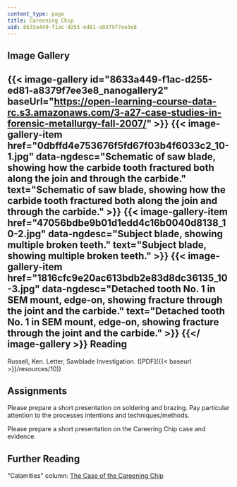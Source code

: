 ```yaml
---
content_type: page
title: Careening Chip
uid: 8633a449-f1ac-d255-ed81-a8379f7ee3e8
---
```


Image Gallery
-------------
{{< image-gallery id="8633a449-f1ac-d255-ed81-a8379f7ee3e8_nanogallery2" baseUrl="https://open-learning-course-data-rc.s3.amazonaws.com/3-a27-case-studies-in-forensic-metallurgy-fall-2007/" >}}
{{< image-gallery-item href="0dbffd4e753676f5fd67f03b4f6033c2_10-1.jpg" data-ngdesc="Schematic of saw blade, showing how the carbide tooth fractured both along the join and through the carbide." text="Schematic of saw blade, showing how the carbide tooth fractured both along the join and through the carbide." >}}
{{< image-gallery-item href="47056bdbe9b01d1edd4c16b0040d8138_10-2.jpg" data-ngdesc="Subject blade, showing multiple broken teeth." text="Subject blade, showing multiple broken teeth." >}}
{{< image-gallery-item href="1816cfc9e20ac613bdb2e83d8dc36135_10-3.jpg" data-ngdesc="Detached tooth No. 1 in SEM mount, edge-on, showing fracture through the joint and the carbide." text="Detached tooth No. 1 in SEM mount, edge-on, showing fracture through the joint and the carbide." >}}
{{</ image-gallery >}}
Reading
-------

Russell, Ken. Letter, Sawblade Investigation. ([PDF]({{< baseurl >}}/resources/10))

Assignments
-----------

Please prepare a short presentation on soldering and brazing. Pay particular attention to the processes intentions and techniques/methods.

Please prepare a short presentation on the Careering Chip case and evidence.

Further Reading
---------------

"Calamities" column: [The Case of the Careening Chip](https://www.designnews.com/materials-assembly/case-careening-chip/179766551527941)